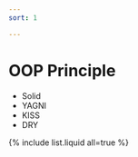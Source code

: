 ```yaml
---
sort: 1

---
```


# OOP Principle

* Solid
* YAGNI 
* KISS
* DRY

{% include list.liquid all=true %}
